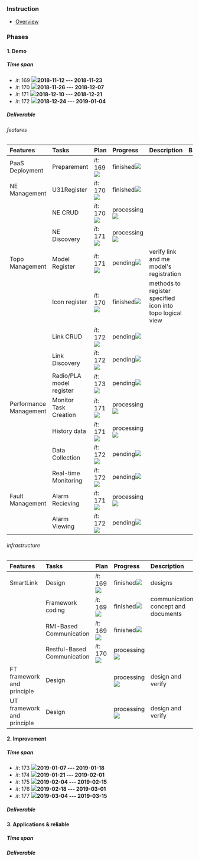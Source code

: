 ### Instruction

- [Overview](./overview.md)

### Phases
#### 1. Demo
##### Time span
- *it*: 169 ![](https://placehold.it/15/008000/000000?text=+)**2018-11-12 --- 2018-11-23**
- *it*: 170 ![](https://placehold.it/15/8CA983/000000?text=+)**2018-11-26 --- 2018-12-07**
- *it*: 171 ![](https://placehold.it/15/8A2BE2/000000?text=+)**2018-12-10 --- 2018-12-21**
- *it*: 172 ![](https://placehold.it/15/f03c15/000000?text=+)**2018-12-24 --- 2019-01-04**

##### Deliverable
###### features
| Features | Tasks | Plan | Progress | Description  | Blockage |
| :-------- | :-------- | :----------- | :-------- | :-------- |:-------- |
| PaaS Deployment | Preparement | *it*: 169 ![](https://placehold.it/15/008000/000000?text=+) | finished![](https://placehold.it/15/008000/000000?text=+) |  | |
| NE Management| U31Register | *it*: 170 ![](https://placehold.it/15/8CA983/000000?text=+) | finished![](https://placehold.it/15/008000/000000?text=+) | ||
|| NE CRUD | *it*: 170 ![](https://placehold.it/15/8CA983/000000?text=+) | processing![](https://placehold.it/15/8CA983/000000?text=+) | ||
|| NE Discovery | *it*: 171 ![](https://placehold.it/15/8A2BE2/000000?text=+) | processing![](https://placehold.it/15/8CA983/000000?text=+) | ||
| Topo Management  | Model Register | *it*: 171 ![](https://placehold.it/15/8A2BE2/000000?text=+) | pending![](https://placehold.it/15/8A2BE2/000000?text=+) | verify link and me model's registration| |
|| Icon register | *it*: 170 ![](https://placehold.it/15/8CA983/000000?text=+) | finished![](https://placehold.it/15/008000/000000?text=+) | methods to register specified icon into topo logical view| |
|| Link CRUD | *it*: 172 ![](https://placehold.it/15/f03c15/000000?text=+) | pending![](https://placehold.it/15/8A2BE2/000000?text=+) | |
|| Link Discovery | *it*: 172 ![](https://placehold.it/15/f03c15/000000?text=+) | pending![](https://placehold.it/15/8A2BE2/000000?text=+) | |
|| Radio/PLA model register | *it*: 173 ![](https://placehold.it/15/7B68EE/000000?text=+) | pending![](https://placehold.it/15/8A2BE2/000000?text=+) | |
| Performance Management  | Monitor Task Creation | *it*: 171 ![](https://placehold.it/15/8A2BE2/000000?text=+) | processing![](https://placehold.it/15/8CA983/000000?text=+) | | |
|| History data | *it*: 171 ![](https://placehold.it/15/8A2BE2/000000?text=+) | processing![](https://placehold.it/15/8CA983/000000?text=+) | |
|| Data Collection | *it*: 172 ![](https://placehold.it/15/f03c15/000000?text=+) | pending![](https://placehold.it/15/8A2BE2/000000?text=+) | |
|| Real-time Monitoring | *it*: 172 ![](https://placehold.it/15/f03c15/000000?text=+) | pending![](https://placehold.it/15/8A2BE2/000000?text=+) | |
| Fault Management  | Alarm Recieving | *it*: 171 ![](https://placehold.it/15/8A2BE2/000000?text=+) | processing![](https://placehold.it/15/8CA983/000000?text=+) | | |
|| Alarm Viewing | *it*: 172 ![](https://placehold.it/15/f03c15/000000?text=+) | pending![](https://placehold.it/15/8A2BE2/000000?text=+) | |

###### infrastructure
| Features | Tasks | Plan | Progress | Description  | Blockage |
| :-------- | :--------| :----------- | :-------- | :-------- |:-------- |
| SmartLink | Design | *it*: 169 ![](https://placehold.it/15/008000/000000?text=+) | finished![](https://placehold.it/15/008000/000000?text=+) | designs | |
| | Framework coding | *it*: 169 ![](https://placehold.it/15/008000/000000?text=+) | finished![](https://placehold.it/15/008000/000000?text=+) | communication concept and documents | |
| | RMI-Based Communication | *it*: 169 ![](https://placehold.it/15/008000/000000?text=+) | finished![](https://placehold.it/15/008000/000000?text=+) |  | |
| | Restful-Based Communication | *it*: 170 ![](https://placehold.it/15/8CA983/000000?text=+) | processing![](https://placehold.it/15/8CA983/000000?text=+) |  | |
| FT framework and principle | Design |  | processing![](https://placehold.it/15/8CA983/000000?text=+) | design and verify | |
| UT framework and principle | Design |  | processing![](https://placehold.it/15/8CA983/000000?text=+) | design and verify | |

#### 2. Improvement
##### Time span
- *it*: 173 ![](https://placehold.it/15/7B68EE/000000?text=+)**2019-01-07 --- 2019-01-18**
- *it*: 174 ![](https://placehold.it/15/FF00FF/000000?text=+)**2019-01-21 --- 2019-02-01**
- *it*: 175 ![](https://placehold.it/15/BA55D3/000000?text=+)**2019-02-04 --- 2019-02-15**
- *it*: 176 ![](https://placehold.it/15/FF69B4/000000?text=+)**2019-02-18 --- 2019-03-01**
- *it*: 177 ![](https://placehold.it/15/DB7093/000000?text=+)**2019-03-04 --- 2019-03-15**

##### Deliverable

#### 3. Applications & reliable
##### Time span
##### Deliverable
